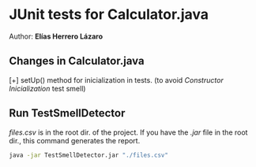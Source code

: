 # JUnit tests for Calculator.java

Author: **Elías Herrero Lázaro**

## Changes in Calculator.java

[+] setUp() method for inicialization in tests. (to avoid *Constructor Inicialization* test smell)

## Run TestSmellDetector

*files.csv* is in the root dir. of the project. If you have the *.jar* file in the root dir., this command generates the report.

``` bash
java -jar TestSmellDetector.jar "./files.csv"
```
